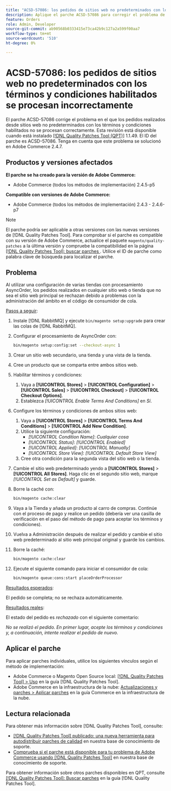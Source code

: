 ```yaml
---
title: "ACSD-57086: los pedidos de sitios web no predeterminados con los términos y condiciones habilitados se procesan incorrectamente"
description: Aplique el parche ACSD-57086 para corregir el problema de Adobe Commerce en el que los pedidos realizados desde sitios web no predeterminados con los términos y condiciones habilitados no se procesan correctamente.
feature: Orders
role: Admin, Developer
source-git-commit: ab90568b0333415e73ca42b9c127a2a599f00aa7
workflow-type: tm+mt
source-wordcount: '510'
ht-degree: 0%

---
```



# ACSD-57086: los pedidos de sitios web no predeterminados con los términos y condiciones habilitados se procesan incorrectamente

El parche ACSD-57086 corrige el problema en el que los pedidos realizados desde sitios web no predeterminados con los términos y condiciones habilitados no se procesan correctamente. Esta revisión está disponible cuando está instalado [[!DNL Quality Patches Tool (QPT)]](/help/announcements/adobe-commerce-announcements/magento-quality-patches-released-new-tool-to-self-serve-quality-patches.md) 1.1.49. El ID del parche es ACSD-57086. Tenga en cuenta que este problema se solucionó en Adobe Commerce 2.4.7.

## Productos y versiones afectados

**El parche se ha creado para la versión de Adobe Commerce:**

* Adobe Commerce (todos los métodos de implementación) 2.4.5-p5

**Compatible con versiones de Adobe Commerce:**

* Adobe Commerce (todos los métodos de implementación) 2.4.3 - 2.4.6-p7

>[!NOTE]
>
>El parche podría ser aplicable a otras versiones con las nuevas versiones de [!DNL Quality Patches Tool]. Para comprobar si el parche es compatible con su versión de Adobe Commerce, actualice el paquete `magento/quality-patches` a la última versión y compruebe la compatibilidad en la página [[!DNL Quality Patches Tool]: buscar parches ](https://experienceleague.adobe.com/tools/commerce-quality-patches/index.html?lang=es). Utilice el ID de parche como palabra clave de búsqueda para localizar el parche.

## Problema

Al utilizar una configuración de varias tiendas con procesamiento AsyncOrder, los pedidos realizados en cualquier sitio web o tienda que no sea el sitio web principal se rechazan debido a problemas con la administración del ámbito en el código de consumidor de cola.

<u>Pasos a seguir</u>:

1. Instale [!DNL RabbitMQ] y ejecute `bin/magento setup:upgrade` para crear las colas de [!DNL RabbitMQ].
1. Configurar el procesamiento de AsyncOrder con:

   ```bash
   bin/magento setup:config:set --checkout-async 1
   ```

1. Crear un sitio web secundario, una tienda y una vista de la tienda.
1. Cree un producto que se comparta entre ambos sitios web.
1. Habilitar términos y condiciones:
   1. Vaya a **[!UICONTROL Stores]** > **[!UICONTROL Configuration]** > **[!UICONTROL Sales]** > **[!UICONTROL Checkout]** > **[!UICONTROL Checkout Options]**.
   1. Establezca *[!UICONTROL Enable Terms And Conditions]* en *Sí*.
1. Configure los términos y condiciones de ambos sitios web:
   1. Vaya a **[!UICONTROL Stores]** > **[!UICONTROL Terms And Conditions]** > **[!UICONTROL Add New Condition]**.
   1. Utilice la siguiente configuración:
      * *[!UICONTROL Condition Name]*: *Cualquier cosa*
      * *[!UICONTROL Status]*: *[!UICONTROL Enabled]*
      * *[!UICONTROL Applied]*: *[!UICONTROL Manually]*
      * *[!UICONTROL Store View]*: *[!UICONTROL Default Store View]*
   1. Cree otra condición para la segunda vista del sitio web o la tienda.
1. Cambie el sitio web predeterminado yendo a **[!UICONTROL Stores]** > **[!UICONTROL All Stores]**. Haga clic en el segundo sitio web, marque *[!UICONTROL Set as Default]* y guarde.
1. Borre la caché con:

   ```bash
   bin/magento cache:clear
   ```

1. Vaya a la Tienda y añada un producto al carro de compras. Continúe con el proceso de pago y realice un pedido (debería ver una casilla de verificación en el paso del método de pago para aceptar los términos y condiciones).
1. Vuelva a Administración después de realizar el pedido y cambie el sitio web predeterminado al sitio web principal original y guarde los cambios.
1. Borre la caché:

   ```bash
   bin/magento cache:clear
   ```

1. Ejecute el siguiente comando para iniciar el consumidor de cola:

   ```bash
   bin/magento queue:cons:start placeOrderProcessor
   ```

<u>Resultados esperados</u>:

El pedido se completa; no se rechaza automáticamente.

<u>Resultados reales</u>:

El estado del pedido es *rechazado* con el siguiente comentario:

*No se realizó el pedido. En primer lugar, acepte los términos y condiciones y, a continuación, intente realizar el pedido de nuevo.*

## Aplicar el parche

Para aplicar parches individuales, utilice los siguientes vínculos según el método de implementación:

* Adobe Commerce o Magento Open Source local: [[!DNL Quality Patches Tool] > Uso](https://experienceleague.adobe.com/docs/commerce-operations/tools/quality-patches-tool/usage.html?lang=es) en la guía [!DNL Quality Patches Tool].
* Adobe Commerce en la infraestructura de la nube: [Actualizaciones y parches > Aplicar parches](https://experienceleague.adobe.com/docs/commerce-cloud-service/user-guide/develop/upgrade/apply-patches.html?lang=es) en la guía Commerce en la infraestructura de la nube.

## Lectura relacionada

Para obtener más información sobre [!DNL Quality Patches Tool], consulte:

* [[!DNL Quality Patches Tool] publicado: una nueva herramienta para autodistribuir parches de calidad](/help/announcements/adobe-commerce-announcements/magento-quality-patches-released-new-tool-to-self-serve-quality-patches.md) en nuestra base de conocimiento de soporte.
* [Comprueba si el parche está disponible para tu problema de Adobe Commerce usando [!DNL Quality Patches Tool]](/help/support-tools/patches-available-in-qpt-tool/check-patch-for-magento-issue-with-magento-quality-patches.md) en nuestra base de conocimiento de soporte.

Para obtener información sobre otros parches disponibles en QPT, consulte [[!DNL Quality Patches Tool]: Buscar parches](https://experienceleague.adobe.com/tools/commerce-quality-patches/index.html?lang=es) en la guía [!DNL Quality Patches Tool].
